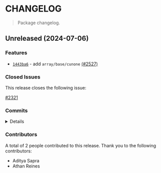 # CHANGELOG

> Package changelog.

<section class="release" id="unreleased">

## Unreleased (2024-07-06)

<section class="features">

### Features

-   [`1443ba6`](https://github.com/stdlib-js/stdlib/commit/1443ba64ce5a5bbc0ba23e826246f99622eead7e) - add `array/base/cunone` [(#2527)](https://github.com/stdlib-js/stdlib/pull/2527)

</section>

<!-- /.features -->

<section class="issues">

### Closed Issues

This release closes the following issue:

[#2321](https://github.com/stdlib-js/stdlib/issues/2321)

</section>

<!-- /.issues -->

<section class="commits">

### Commits

<details>

-   [`1443ba6`](https://github.com/stdlib-js/stdlib/commit/1443ba64ce5a5bbc0ba23e826246f99622eead7e) - **feat:** add `array/base/cunone` [(#2527)](https://github.com/stdlib-js/stdlib/pull/2527) _(by Aditya Sapra, Athan Reines)_

</details>

</section>

<!-- /.commits -->

<section class="contributors">

### Contributors

A total of 2 people contributed to this release. Thank you to the following contributors:

-   Aditya Sapra
-   Athan Reines

</section>

<!-- /.contributors -->

</section>

<!-- /.release -->

